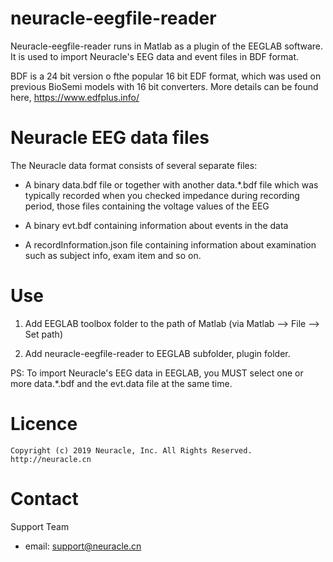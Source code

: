 # neuracle-eegfile-reader

Neuracle-eegfile-reader runs in Matlab as a plugin of the EEGLAB software. It is used to import Neuracle's EEG data and event files in BDF format.

BDF is a 24 bit version o fthe popular 16 bit EDF format, which was used on previous BioSemi models with 16 bit converters. More details can be found here, <https://www.edfplus.info/>

# Neuracle EEG data files
The Neuracle data format consists of several separate files:

- A binary data.bdf file or together with another data.\*.bdf file which was typically recorded when you checked impedance during recording period, those files containing the voltage values of the EEG  
  
- A binary evt.bdf containing information about events in the data

- A recordInformation.json file containing information about examination such as subject info, exam item and so on.

# Use 

1. Add EEGLAB toolbox folder to the path of Matlab (via Matlab --> File --> Set path)

2. Add neuracle-eegfile-reader to EEGLAB subfolder, plugin folder. 

PS: To import Neuracle's EEG data in EEGLAB, you MUST select one or more data.\*.bdf and the evt.data file at the same time.  

# Licence

```
Copyright (c) 2019 Neuracle, Inc. All Rights Reserved. http://neuracle.cn
```

# Contact
Support Team
- email: support@neuracle.cn
